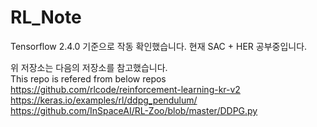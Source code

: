 # RL_Note
Tensorflow 2.4.0 기준으로 작동 확인했습니다.
현재 SAC + HER 공부중입니다.

위 저장소는 다음의 저장소를 참고했습니다.<br>
This repo is refered from below repos<br>
https://github.com/rlcode/reinforcement-learning-kr-v2<br>
https://keras.io/examples/rl/ddpg_pendulum/ <br>
https://github.com/InSpaceAI/RL-Zoo/blob/master/DDPG.py<br>

